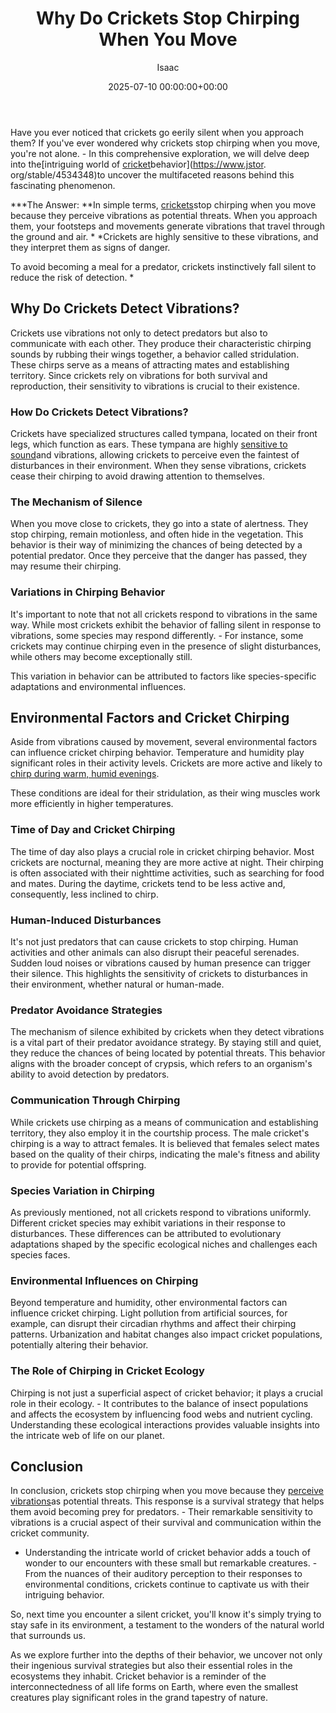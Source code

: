 ﻿---
title: Why Do Crickets Stop Chirping When You Move
description: Have you ever noticed that crickets go eerily silent when you approach them? If you've ever wondered why crickets stop chirping when you move, you're not...
slug: /why-do-crickets-stop-chirping-when-you-move/
date: 2025-07-10 00:00:00+00:00
lastmod: 2025-07-10 00:00:00+03:00
author: Isaac
categories:

- Crickets

- Guide
tags:

- crickets

- cricket

- stop
layout: post
---

Have you ever noticed that crickets go eerily silent when you approach them? If you've ever wondered why crickets stop chirping when you move, you're not alone. - In this comprehensive exploration, we will delve deep into the[intriguing world of [cricket](https://pestpolicy.com/are-crickets-decomposers/)behavior](https://www.jstor. org/stable/4534348)to uncover the multifaceted reasons behind this fascinating phenomenon.

***The Answer: **In simple terms, [crickets](https://pestpolicy.com/are-crickets-good-or-bad/)stop chirping when you move because they perceive vibrations as potential threats. When you approach them, your footsteps and movements generate vibrations that travel through the ground and air. * *Crickets are highly sensitive to these vibrations, and they interpret them as signs of danger.

To avoid becoming a meal for a predator, crickets instinctively fall silent to reduce the risk of detection. *

##  **Why Do Crickets Detect Vibrations?**

Crickets use vibrations not only to detect predators but also to communicate with each other. They produce their characteristic chirping sounds by rubbing their wings together, a behavior called stridulation. These chirps serve as a means of attracting mates and establishing territory. Since crickets rely on vibrations for both survival and reproduction, their sensitivity to vibrations is crucial to their existence.

###  **How Do Crickets Detect Vibrations?**

Crickets have specialized structures called tympana, located on their front legs, which function as ears. These tympana are highly [sensitive to sound](https://www.jstor.org/stable/2829808)and vibrations, allowing crickets to perceive even the faintest of disturbances in their environment. When they sense vibrations, crickets cease their chirping to avoid drawing attention to themselves.

###  **The Mechanism of Silence**

When you move close to crickets, they go into a state of alertness. They stop chirping, remain motionless, and often hide in the vegetation. This behavior is their way of minimizing the chances of being detected by a potential predator. Once they perceive that the danger has passed, they may resume their chirping.

###  **Variations in Chirping Behavior**

It's important to note that not all crickets respond to vibrations in the same way. While most crickets exhibit the behavior of falling silent in response to vibrations, some species may respond differently. - For instance, some crickets may continue chirping even in the presence of slight disturbances, while others may become exceptionally still.

This variation in behavior can be attributed to factors like species-specific adaptations and environmental influences.

##  **Environmental Factors and Cricket Chirping**

Aside from vibrations caused by movement, several environmental factors can influence cricket chirping behavior. Temperature and humidity play significant roles in their activity levels. Crickets are more active and likely to [chirp during warm, humid evenings](https://www.scientificamerican.com/article/why-do-crickets-chirp-more/).

These conditions are ideal for their stridulation, as their wing muscles work more efficiently in higher temperatures.

###  **Time of Day and Cricket Chirping**

The time of day also plays a crucial role in cricket chirping behavior. Most crickets are nocturnal, meaning they are more active at night. Their chirping is often associated with their nighttime activities, such as searching for food and mates. During the daytime, crickets tend to be less active and, consequently, less inclined to chirp.

###  **Human-Induced Disturbances**

It's not just predators that can cause crickets to stop chirping. Human activities and other animals can also disrupt their peaceful serenades. Sudden loud noises or vibrations caused by human presence can trigger their silence. This highlights the sensitivity of crickets to disturbances in their environment, whether natural or human-made.

###  **Predator Avoidance Strategies**

The mechanism of silence exhibited by crickets when they detect vibrations is a vital part of their predator avoidance strategy. By staying still and quiet, they reduce the chances of being located by potential threats. This behavior aligns with the broader concept of crypsis, which refers to an organism's ability to avoid detection by predators.

###  **Communication Through Chirping**

While crickets use chirping as a means of communication and establishing territory, they also employ it in the courtship process. The male cricket's chirping is a way to attract females. It is believed that females select mates based on the quality of their chirps, indicating the male's fitness and ability to provide for potential offspring.

###  **Species Variation in Chirping**

As previously mentioned, not all crickets respond to vibrations uniformly. Different cricket species may exhibit variations in their response to disturbances. These differences can be attributed to evolutionary adaptations shaped by the specific ecological niches and challenges each species faces.

###  **Environmental Influences on Chirping**

Beyond temperature and humidity, other environmental factors can influence cricket chirping. Light pollution from artificial sources, for example, can disrupt their circadian rhythms and affect their chirping patterns. Urbanization and habitat changes also impact cricket populations, potentially altering their behavior.

###  **The Role of Chirping in Cricket Ecology**

Chirping is not just a superficial aspect of cricket behavior; it plays a crucial role in their ecology. - It contributes to the balance of insect populations and affects the ecosystem by influencing food webs and nutrient cycling. Understanding these ecological interactions provides valuable insights into the intricate web of life on our planet.

##  **Conclusion**

In conclusion, crickets stop chirping when you move because they [perceive vibrations](https://pestpolicy.com/why-do-crickets-jump-towards-you/)as potential threats. This response is a survival strategy that helps them avoid becoming prey for predators. - Their remarkable sensitivity to vibrations is a crucial aspect of their survival and communication within the cricket community.

- Understanding the intricate world of cricket behavior adds a touch of wonder to our encounters with these small but remarkable creatures. - From the nuances of their auditory perception to their responses to environmental conditions, crickets continue to captivate us with their intriguing behavior.

So, next time you encounter a silent cricket, you'll know it's simply trying to stay safe in its environment, a testament to the wonders of the natural world that surrounds us.

As we explore further into the depths of their behavior, we uncover not only their ingenious survival strategies but also their essential roles in the ecosystems they inhabit. Cricket behavior is a reminder of the interconnectedness of all life forms on Earth, where even the smallest creatures play significant roles in the grand tapestry of nature.
